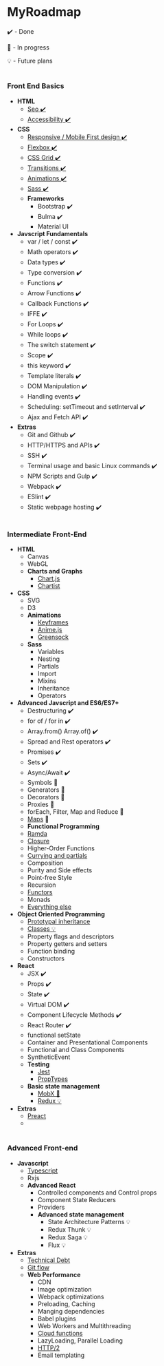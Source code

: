# MyRoadmap

✔️ - Done

🚧 - In progress

💡 - Future plans

#


### Front End Basics

- **HTML**
    - [Seo ✔️](https://support.google.com/webmasters/answer/7451184?hl=en)
    - [Accessibility ✔️](https://www.w3.org/TR/wai-aria-1.1/)
- **CSS**
  - [Responsive / Mobile First design ✔️](https://developer.mozilla.org/en-US/docs/Web/Apps/Progressive/Responsive/responsive_design_building_blocks)
  - [Flexbox ✔️](https://css-tricks.com/snippets/css/a-guide-to-flexbox/)
  - [CSS Grid ✔️](https://developer.mozilla.org/en-US/docs/Web/CSS/grid)
  - [Transitions ✔️](https://developer.mozilla.org/en-US/docs/Web/CSS/transition)
  - [Animations ✔️](https://www.w3schools.com/css/css3_animations.asp)
  - [Sass ✔️](https://sass-lang.com/)
  - **Frameworks**
    - Bootstrap ✔️
    - Bulma ✔️
    - Material UI
- **Javscript Fundamentals**
  - var / let / const ✔️
  - Math operators ✔️
  - Data types ✔️
  - Type conversion ✔️
  - Functions ✔️
  - Arrow Functions ✔️
  - Callback Functions ✔️
  - IFFE ✔️
  - For Loops ✔️
  - While loops ✔️
  - The switch statement ✔️
  - Scope ✔️
  - this keyword ✔️
  - Template literals ✔️
  - DOM Manipulation ✔️
  - Handling events ✔️  
  - Scheduling: setTimeout and setInterval ✔️
  - Ajax and Fetch API ✔️  
- **Extras**
  - Git and Github ✔️
  - HTTP/HTTPS and APIs ✔️
  - SSH ✔️
  - Terminal usage and basic Linux commands ✔️
  - NPM Scripts and Gulp ✔️
  - Webpack ✔️
  - ESlint ✔️
  - Static webpage hosting ✔️
  
  
#


### Intermediate Front-End 


- **HTML**
  - Canvas
  - WebGL
  - **Charts and Graphs**
    - [Chart.js](https://www.chartjs.org/)
    - [Chartist](https://gionkunz.github.io/chartist-js/) 
- **CSS**
  - SVG
  - D3
  - **Animations**
    - [Keyframes](https://developer.mozilla.org/en-US/docs/Web/CSS/CSS_Animations/Using_CSS_animations)
    - [Anime.js](http://animejs.com/)
    - [Greensock](https://greensock.com/)
  - **Sass**
    - Variables
    - Nesting
    - Partials
    - Import
    - Mixins
    - Inheritance
    - Operators 
- **Advanced Javscript and ES6/ES7+**
  - Destructuring  ✔️
  - for of / for in ✔️
  - Array.from() Array.of() ✔️
  - Spread and Rest operators ✔️
  - Promises ✔️
  - Sets ✔️
  - Async/Await ✔️
  - Symbols 🚧 
  - Generators 🚧 
  - Decorators 🚧
  - Proxies 🚧 
  - forEach, Filter, Map and Reduce  🚧
  - [Maps](https://developer.mozilla.org/en-US/docs/Web/JavaScript/Reference/Global_Objects/Array/map) 🚧 
  - **Functional Programming**
  - [Ramda](https://ramdajs.com/)
  - [Closure](https://stackoverflow.com/questions/111102/how-do-javascript-closures-work)
  - Higher-Order Functions
  - [Currying and partials](https://javascript.info/currying-partials)
  - Composition
   - Purity and Side effects
  - Point-free Style
  - Recursion
  - [Functors](https://hackernoon.com/functors-in-javascript-20a647b8f39f)
  - Monads
  -  [Everything else](https://github.com/hemanth/functional-programming-jargon)
- **Object Oriented Programming** 
  - [Prototypal inheritance](https://developer.mozilla.org/en-US/docs/Web/JavaScript/Inheritance_and_the_prototype_chain)
  - [Classes 💡](https://javascript.info/class)
  - Property flags and descriptors
  - Property getters and setters
  - Function binding
  - Constructors
- **React**
  - JSX  ✔️
  - Props ✔️
  - State ✔️
  - Virtual DOM ✔️
  - Component Lifecycle Methods ✔️
  - React Router ✔️
  - functional setState
  - Container and Presentational Components
  - Functional and Class Components
  - SyntheticEvent
  - **Testing**
    - [Jest](https://jestjs.io/)
    - [PropTypes](https://reactjs.org/docs/typechecking-with-proptypes.html)
  - **Basic state management**
    - [MobX 🚧](https://mobx.js.org/)
    - [Redux 💡](https://redux.js.org/introduction)
- **Extras**
  - [Preact](https://preactjs.com/)
  -   
    
 #
 
 
 ### Advanced Front-end
 - **Javascript**
   - [Typescript](https://www.typescriptlang.org/)
   - Rxjs
   - **Advanced React**
     - Controlled components and Control props
     - Component State Reducers
     - Providers
     - **Advanced state management**
       - State Architecture Patterns 💡
       - Redux Thunk 💡
       - Redux Saga 💡
       - Flux 💡
 - **Extras** 
   - [Technical Debt](https://en.wikipedia.org/wiki/Technical_debt)
   - [Git flow](https://datasift.github.io/gitflow/IntroducingGitFlow.html)
   - **Web Performance**
     - CDN
     - Image optimization
     - Webpack optimizations
     - Preloading, Caching
     - Manging dependencies 
     - Babel plugins
     - Web Workers and Multithreading
     - [Cloud functions](https://cloud.google.com/functions/)
     - LazyLoading, Parallel Loading
     - [HTTP/2](https://mozilla.github.io/meao/2017/06/26/http2/)
     - Email templating

